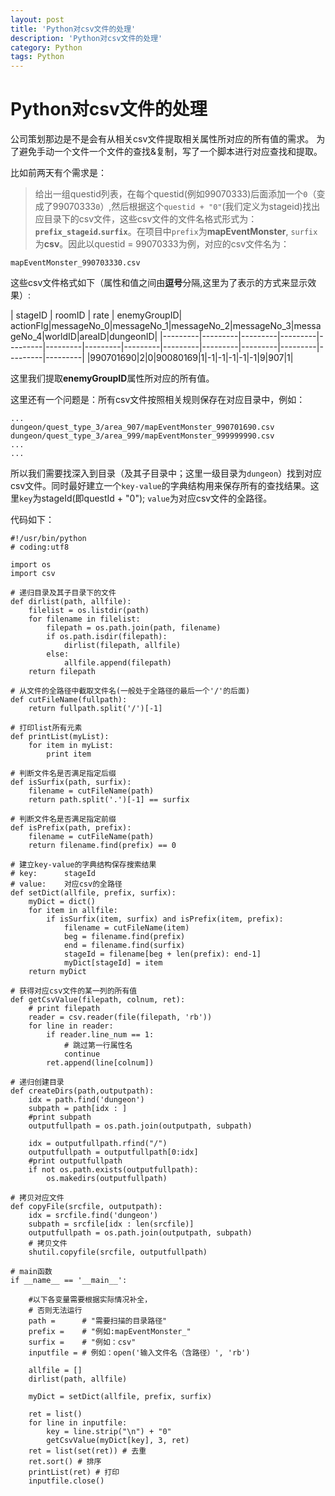 ```yaml
---
layout: post
title: 'Python对csv文件的处理'
description: 'Python对csv文件的处理'
category: Python
tags: Python
---
```



# Python对csv文件的处理
公司策划那边是不是会有从相关csv文件提取相关属性所对应的所有值的需求。 为了避免手动一个文件一个文件的查找&复制，写了一个脚本进行对应查找和提取。

 比如前两天有个需求是：
>给出一组questid列表，在每个questid(例如99070333)后面添加一个`0`（变成了99070333`0`）,然后根据这个`questid + "0"`(我们定义为stageid)找出应目录下的csv文件，这些csv文件的文件名格式形式为：**`prefix_stageid`.`surfix`**。在项目中`prefix`为**mapEventMonster**, `surfix`为**csv**。因此以questid = 99070333为例，对应的csv文件名为：

```
mapEventMonster_990703330.csv
```

这些csv文件格式如下（属性和值之间由**逗号**分隔,这里为了表示的方式来显示效果）:

| stageID | roomID | rate | enemyGroupID| actionFlg|messageNo_0|messageNo_1|messageNo_2|messageNo_3|messageNo_4|worldID|areaID|dungeonID|
|---------|---------|---------|---------|---------|---------|---------|---------|---------|---------|---------|---------|---------|---------|
|990701690|2|0|90080169|1|-1|-1|-1|-1|-1|9|907|1|

这里我们提取**enemyGroupID**属性所对应的所有值。


这里还有一个问题是：所有csv文件按照相关规则保存在对应目录中，例如：

```
...
dungeon/quest_type_3/area_907/mapEventMonster_990701690.csv
dungeon/quest_type_3/area_999/mapEventMonster_999999990.csv
...
...
```
所以我们需要找深入到目录（及其子目录中；这里一级目录为`dungeon`）找到对应csv文件。同时最好建立一个`key-value`的字典结构用来保存所有的查找结果。这里`key`为stageId(即questId + "0"); `value`为对应csv文件的全路径。

代码如下：

```
#!/usr/bin/python
# coding:utf8

import os
import csv

# 递归目录及其子目录下的文件
def dirlist(path, allfile):
	filelist = os.listdir(path)
	for filename in filelist:
		filepath = os.path.join(path, filename)
		if os.path.isdir(filepath):
			dirlist(filepath, allfile)
		else:
			allfile.append(filepath)
	return filepath

# 从文件的全路径中截取文件名(一般处于全路径的最后一个'/'的后面)
def cutFileName(fullpath):
	return fullpath.split('/')[-1]

# 打印list所有元素
def printList(myList):
	for item in myList:
		print item

# 判断文件名是否满足指定后缀
def isSurfix(path, surfix):
	filename = cutFileName(path)
	return path.split('.')[-1] == surfix

# 判断文件名是否满足指定前缀
def isPrefix(path, prefix):
	filename = cutFileName(path)
	return filename.find(prefix) == 0

# 建立key-value的字典结构保存搜索结果
# key: 		stageId
# value:  	对应csv的全路径
def setDict(allfile, prefix, surfix):
	myDict = dict()
	for item in allfile:
		if isSurfix(item, surfix) and isPrefix(item, prefix):
			filename = cutFileName(item)
			beg = filename.find(prefix)
			end = filename.find(surfix)
			stageId = filename[beg + len(prefix): end-1]
			myDict[stageId] = item
	return myDict

# 获得对应csv文件的某一列的所有值
def getCsvValue(filepath, colnum, ret):
	# print filepath
	reader = csv.reader(file(filepath, 'rb'))
	for line in reader:
		if reader.line_num == 1:
			# 跳过第一行属性名
			continue
		ret.append(line[colnum])

# 递归创建目录
def createDirs(path,outputpath):
	idx = path.find('dungeon')
	subpath = path[idx : ]
	#print subpath
	outputfullpath = os.path.join(outputpath, subpath)

	idx = outputfullpath.rfind("/")
	outputfullpath = outputfullpath[0:idx]
	#print outputfullpath
	if not os.path.exists(outputfullpath):
		os.makedirs(outputfullpath)

# 拷贝对应文件
def copyFile(srcfile, outputpath):
	idx = srcfile.find('dungeon')
	subpath = srcfile[idx : len(srcfile)]
	outputfullpath = os.path.join(outputpath, subpath)
	# 拷贝文件
	shutil.copyfile(srcfile, outputfullpath)

# main函数
if __name__ == '__main__':

	#以下各变量需要根据实际情况补全，
	# 否则无法运行
	path = 		# "需要扫描的目录路径"
	prefix = 	# "例如:mapEventMonster_"
	surfix = 	# "例如：csv"
	inputfile =	# 例如：open('输入文件名（含路径）', 'rb')

	allfile = []
	dirlist(path, allfile)

	myDict = setDict(allfile, prefix, surfix)

	ret = list()
	for line in inputfile:
		key = line.strip("\n") + "0"
		getCsvValue(myDict[key], 3, ret)
	ret = list(set(ret)) # 去重
	ret.sort() # 排序
	printList(ret) # 打印
	inputfile.close()

```
